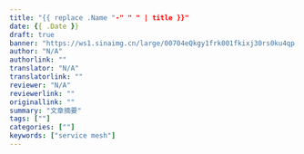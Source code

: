 ```yaml
---
title: "{{ replace .Name "-" " " | title }}"
date: {{ .Date }}
draft: true
banner: "https://ws1.sinaimg.cn/large/00704eQkgy1frk001fkixj30rs0ku4qp.jpg"
author: "N/A"
authorlink: ""
translator: "N/A"
translatorlink: ""
reviewer: "N/A"
reviewerlink: ""
originallink: ""
summary: "文章摘要"
tags: [""]
categories: [""]
keywords: ["service mesh"]
---
```


